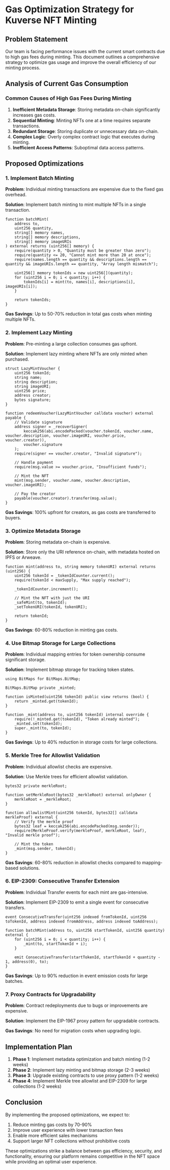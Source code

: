 # Gas Optimization Strategy for Kuverse NFT Minting

## Problem Statement

Our team is facing performance issues with the current smart contracts due to high gas fees during minting. This document outlines a comprehensive strategy to optimize gas usage and improve the overall efficiency of our minting process.

## Analysis of Current Gas Consumption

### Common Causes of High Gas Fees During Minting

1. **Inefficient Metadata Storage**: Storing metadata on-chain significantly increases gas costs.
2. **Sequential Minting**: Minting NFTs one at a time requires separate transactions.
3. **Redundant Storage**: Storing duplicate or unnecessary data on-chain.
4. **Complex Logic**: Overly complex contract logic that executes during minting.
5. **Inefficient Access Patterns**: Suboptimal data access patterns.

## Proposed Optimizations

### 1. Implement Batch Minting

**Problem**: Individual minting transactions are expensive due to the fixed gas overhead.

**Solution**: Implement batch minting to mint multiple NFTs in a single transaction.

```solidity
function batchMint(
    address to,
    uint256 quantity,
    string[] memory names,
    string[] memory descriptions,
    string[] memory imageURIs
) external returns (uint256[] memory) {
    require(quantity > 0, "Quantity must be greater than zero");
    require(quantity <= 20, "Cannot mint more than 20 at once");
    require(names.length == quantity && descriptions.length == quantity && imageURIs.length == quantity, "Array length mismatch");
    
    uint256[] memory tokenIds = new uint256[](quantity);
    for (uint256 i = 0; i < quantity; i++) {
        tokenIds[i] = mint(to, names[i], descriptions[i], imageURIs[i]);
    }
    
    return tokenIds;
}
```

**Gas Savings**: Up to 50-70% reduction in total gas costs when minting multiple NFTs.

### 2. Implement Lazy Minting

**Problem**: Pre-minting a large collection consumes gas upfront.

**Solution**: Implement lazy minting where NFTs are only minted when purchased.

```solidity
struct LazyMintVoucher {
    uint256 tokenId;
    string name;
    string description;
    string imageURI;
    uint256 price;
    address creator;
    bytes signature;
}

function redeemVoucher(LazyMintVoucher calldata voucher) external payable {
    // Validate signature
    address signer = _recoverSigner(
        keccak256(abi.encodePacked(voucher.tokenId, voucher.name, voucher.description, voucher.imageURI, voucher.price, voucher.creator)),
        voucher.signature
    );
    require(signer == voucher.creator, "Invalid signature");
    
    // Handle payment
    require(msg.value >= voucher.price, "Insufficient funds");
    
    // Mint the NFT
    mint(msg.sender, voucher.name, voucher.description, voucher.imageURI);
    
    // Pay the creator
    payable(voucher.creator).transfer(msg.value);
}
```

**Gas Savings**: 100% upfront for creators, as gas costs are transferred to buyers.

### 3. Optimize Metadata Storage

**Problem**: Storing metadata on-chain is expensive.

**Solution**: Store only the URI reference on-chain, with metadata hosted on IPFS or Arweave.

```solidity
function mint(address to, string memory tokenURI) external returns (uint256) {
    uint256 tokenId = _tokenIdCounter.current();
    require(tokenId < maxSupply, "Max supply reached");
    
    _tokenIdCounter.increment();
    
    // Mint the NFT with just the URI
    _safeMint(to, tokenId);
    _setTokenURI(tokenId, tokenURI);
    
    return tokenId;
}
```

**Gas Savings**: 60-80% reduction in minting gas costs.

### 4. Use Bitmap Storage for Large Collections

**Problem**: Individual mapping entries for token ownership consume significant storage.

**Solution**: Implement bitmap storage for tracking token states.

```solidity
using BitMaps for BitMaps.BitMap;

BitMaps.BitMap private _minted;

function isMinted(uint256 tokenId) public view returns (bool) {
    return _minted.get(tokenId);
}

function _mint(address to, uint256 tokenId) internal override {
    require(!_minted.get(tokenId), "Token already minted");
    _minted.set(tokenId);
    super._mint(to, tokenId);
}
```

**Gas Savings**: Up to 40% reduction in storage costs for large collections.

### 5. Merkle Tree for Allowlist Validation

**Problem**: Individual allowlist checks are expensive.

**Solution**: Use Merkle trees for efficient allowlist validation.

```solidity
bytes32 private merkleRoot;

function setMerkleRoot(bytes32 _merkleRoot) external onlyOwner {
    merkleRoot = _merkleRoot;
}

function allowlistMint(uint256 tokenId, bytes32[] calldata merkleProof) external {
    // Verify the merkle proof
    bytes32 leaf = keccak256(abi.encodePacked(msg.sender));
    require(MerkleProof.verify(merkleProof, merkleRoot, leaf), "Invalid merkle proof");
    
    // Mint the token
    _mint(msg.sender, tokenId);
}
```

**Gas Savings**: 60-80% reduction in allowlist checks compared to mapping-based solutions.

### 6. EIP-2309: Consecutive Transfer Extension

**Problem**: Individual Transfer events for each mint are gas-intensive.

**Solution**: Implement EIP-2309 to emit a single event for consecutive transfers.

```solidity
event ConsecutiveTransfer(uint256 indexed fromTokenId, uint256 toTokenId, address indexed fromAddress, address indexed toAddress);

function batchMint(address to, uint256 startTokenId, uint256 quantity) external {
    for (uint256 i = 0; i < quantity; i++) {
        _mint(to, startTokenId + i);
    }
    
    emit ConsecutiveTransfer(startTokenId, startTokenId + quantity - 1, address(0), to);
}
```

**Gas Savings**: Up to 90% reduction in event emission costs for large batches.

### 7. Proxy Contracts for Upgradability

**Problem**: Contract redeployments due to bugs or improvements are expensive.

**Solution**: Implement the EIP-1967 proxy pattern for upgradable contracts.

**Gas Savings**: No need for migration costs when upgrading logic.

## Implementation Plan

1. **Phase 1**: Implement metadata optimization and batch minting (1-2 weeks)
2. **Phase 2**: Implement lazy minting and bitmap storage (2-3 weeks)
3. **Phase 3**: Upgrade existing contracts to use proxy pattern (1-2 weeks)
4. **Phase 4**: Implement Merkle tree allowlist and EIP-2309 for large collections (1-2 weeks)

## Conclusion

By implementing the proposed optimizations, we expect to:

1. Reduce minting gas costs by 70-90%
2. Improve user experience with lower transaction fees
3. Enable more efficient sales mechanisms
4. Support larger NFT collections without prohibitive costs

These optimizations strike a balance between gas efficiency, security, and functionality, ensuring our platform remains competitive in the NFT space while providing an optimal user experience. 